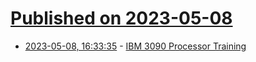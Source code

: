 # [Published on 2023-05-08](index.md)

* [2023-05-08, 16:33:35](https://lobste.rs/s/c4kiaz/ibm_3090_processor_training) - [IBM 3090 Processor Training](https://www.youtube.com/watch?v=S0HY6Z3aq8A)
